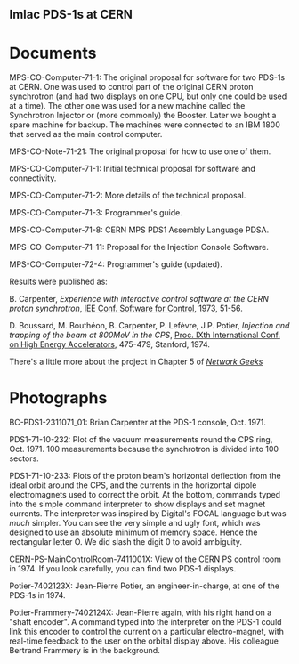 ## Imlac PDS-1s at CERN

# Documents

MPS-CO-Computer-71-1: The original proposal for software for two PDS-1s at CERN. One was used to control part of the original CERN proton synchrotron (and had two displays on one CPU, but only one could be used at a time). The other one was used for a new machine called the Synchrotron Injector or (more commonly) the Booster. Later we bought a spare machine for backup. The machines were connected to an IBM 1800 that served as the main control computer.

MPS-CO-Note-71-21: The original proposal for how to use one of them.

MPS-CO-Computer-71-1: Initial technical proposal for software and connectivity.

MPS-CO-Computer-71-2: More details of the technical proposal.

MPS-CO-Computer-71-3: Programmer's guide.

MPS-CO-Computer-71-8: CERN MPS PDS1 Assembly Language PDSA.

MPS-CO-Computer-71-11: Proposal for the Injection Console Software.

MPS-CO-Computer-72-4: Programmer's guide (updated).

Results were published as:

B. Carpenter, *Experience with interactive control software at the CERN proton synchrotron*, [IEE Conf. Software for Control](https://cds.cern.ch/record/881818), 1973, 51-56.

D. Boussard, M. Bouthéon, B. Carpenter, P. Lefèvre, J.P. Potier, *Injection and trapping of the beam at 800MeV in the CPS*, [Proc. IXth International Conf. on High Energy Accelerators](https://cds.cern.ch/record/415582/), 475-479, Stanford, 1974.

There's a little more about the project in Chapter 5 of [*Network Geeks*](https://sites.google.com/site/bcabrc/network-geeks-book)

# Photographs

BC-PDS1-2311071_01: Brian Carpenter at the PDS-1 console, Oct. 1971.

PDS1-71-10-232: Plot of the vacuum measurements round the CPS ring, Oct. 1971. 100 measurements because the synchrotron is divided into 100 sectors.

PDS1-71-10-233: Plots of the proton beam's horizontal deflection from the ideal orbit around the CPS, and the currents in the horizontal dipole electromagnets used to correct the orbit. At the bottom, commands typed into the simple command interpreter to show displays and set magnet currents. The interpreter was inspired by Digital's FOCAL language but was *much* simpler. You can see the very simple and ugly font, which was designed to use an absolute minimum of memory space. Hence the rectangular letter O. We did slash the digit 0 to avoid ambiguity.

CERN-PS-MainControlRoom-7411001X: View of the CERN PS control room in 1974. If you look carefully, you can find two PDS-1 displays.

Potier-7402123X: Jean-Pierre Potier, an engineer-in-charge, at one of the PDS-1s in 1974.

Potier-Frammery-7402124X: Jean-Pierre again, with his right hand on a "shaft encoder". A command typed into the interpreter on the PDS-1 could link this encoder to control the current on a particular electro-magnet, with real-time feedback to the user on the orbital display above. His colleague Bertrand Frammery is in the background.





